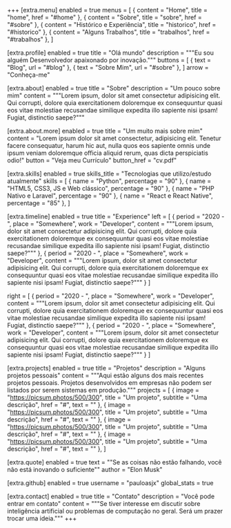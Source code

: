 +++
[extra.menu]
enabled = true
menus = [
    { content = "Home", title = "home", href = "#home" },
    { content = "Sobre", title = "sobre", href = "#sobre" },
    { content = "Histórico e Experiência", title = "historico", href = "#historico" },
    { content = "Alguns Trabalhos", title = "trabalhos", href = "#trabalhos" },
]

[extra.profile]
enabled = true
title = "Olá mundo"
description = """Eu sou alguém
Desenvolvedor apaixonado por inovação."""
buttons = [
    { text = "Blog", url = "#blog" },
    { text = "Sobre Mim", url = "#sobre" },
]
arrow = "Conheça-me"

[extra.about]
enabled = true
title = "Sobre"
description = "Um pouco sobre mim"
content = """Lorem ipsum, dolor sit amet consectetur adipisicing elit. Qui corrupti, dolore quia exercitationem doloremque ex consequuntur quasi eos vitae molestiae recusandae similique expedita illo sapiente nisi ipsam! Fugiat, distinctio saepe?"""

[extra.about.more]
enabled = true
title = "Um muito mais sobre mim"
content = "Lorem ipsum dolor sit amet consectetur, adipisicing elit. Tenetur facere consequatur, harum hic aut, nulla quos eos sapiente omnis unde ipsum veniam doloremque officia aliquid rerum, quas dicta perspiciatis odio!"
button = "Veja meu Currículo"
button_href = "cv.pdf"

[extra.skills]
enabled = true
skills_title = "Tecnologias que utilizo/estudo atualmente"
skills = [
    { name = "Python", percentage = "90" },
    { name = "HTML5, CSS3, JS e Web clássico", percentage = "90" },
    { name = "PHP Nativo e Laravel", percentage = "90" },
    { name = "React e React Native", percentage = "85" },
]

[extra.timeline]
enabled = true
title = "Experience"
left = [
    { period = "2020 - ", place = "Somewhere", work = "Developer", content = """Lorem ipsum, dolor sit amet consectetur adipisicing elit. Qui corrupti, dolore quia exercitationem doloremque ex consequuntur quasi eos vitae molestiae recusandae similique expedita illo sapiente nisi ipsam! Fugiat, distinctio saepe?""" },
    { period = "2020 - ", place = "Somewhere", work = "Developer", content = """Lorem ipsum, dolor sit amet consectetur adipisicing elit. Qui corrupti, dolore quia exercitationem doloremque ex consequuntur quasi eos vitae molestiae recusandae similique expedita illo sapiente nisi ipsam! Fugiat, distinctio saepe?""" }
]

right = [
    { period = "2020 - ", place = "Somewhere", work = "Developer", content = """Lorem ipsum, dolor sit amet consectetur adipisicing elit. Qui corrupti, dolore quia exercitationem doloremque ex consequuntur quasi eos vitae molestiae recusandae similique expedita illo sapiente nisi ipsam! Fugiat, distinctio saepe?""" },
    { period = "2020 - ", place = "Somewhere", work = "Developer", content = """Lorem ipsum, dolor sit amet consectetur adipisicing elit. Qui corrupti, dolore quia exercitationem doloremque ex consequuntur quasi eos vitae molestiae recusandae similique expedita illo sapiente nisi ipsam! Fugiat, distinctio saepe?""" }
]

[extra.projects]
enabled = true
title = "Projetos"
description = "Alguns projetos pessoais"
content = """Aqui estão alguns dos mais recentes projetos pessoais. Projetos desenvolvidos em empresas não podem ser listados por serem sistemas em produção."""
projects = [
    { image = "https://picsum.photos/500/300", title = "Um projeto", subtitle = "Uma descrição", href = "#", text = "" },
    { image = "https://picsum.photos/500/300", title = "Um projeto", subtitle = "Uma descrição", href = "#", text = "" },
    { image = "https://picsum.photos/500/300", title = "Um projeto", subtitle = "Uma descrição", href = "#", text = "" },
    { image = "https://picsum.photos/500/300", title = "Um projeto", subtitle = "Uma descrição", href = "#", text = "" },
]

[extra.quote]
enabled = true
text = "\"Se as coisas não estão falhando, você não está inovando o suficiente\""
author = "Elon Musk"

[extra.github]
enabled = true
username = "pauloasjx"
global_stats = true

[extra.contact]
enabled = true
title = "Contato"
description = "Você pode entrar em contato"
content = """Se tiver interesse em discutir sobre inteligência artificial ou problemas de computação no geral. Será um prazer trocar uma ideia."""
+++
